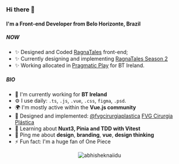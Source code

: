 ### Hi there 👋

#### I'm a Front-end Developer from Belo Horizonte, Brazil

##### NOW

- ✨ Designed and Coded [RagnaTales](https://ragnatales.com.br) front-end;
- ✨ Currently designing and implementing [RagnaTales Season 2](https://www.figma.com/proto/YYMPpHkgtk1J9Pd9S1DHnk/RagnaTalves-Season-II?node-id=1%3A16&starting-point-node-id=1%3A16)
- ✨ Working allocated in [Pragmatic Play](https://pragmaticplay.com) for BT Ireland.



##### BIO

- 🏢 I'm currently working for **BT Ireland**
- ⚙️ I use daily: `.ts`, `.js`, `.vue`, `.css`, `figma`, `.psd`.
- 🌍 I'm mostly active within the **Vue.js community**
- 💅 Designed and implemented: [@fvgcirurgiaplastica](https://instagram.com/fvgcirurgiaplastica) [FVG Cirurgia Plástica](https://www.fvgcirurgiaplastica.com.br)
- 🌱 Learning about **Nuxt3, Pinia and TDD with Vitest**
- 💬 Ping me about **design**, **branding**, **vue**, **design thinking**
- ⚡️ Fun fact: I'm a huge fan of One Piece

<p align="center"> <img src="https://github-readme-stats.vercel.app/api?username=GbrFrn&show_icons=true&theme=gotham&count_private=true" alt="abhisheknaiidu" />
